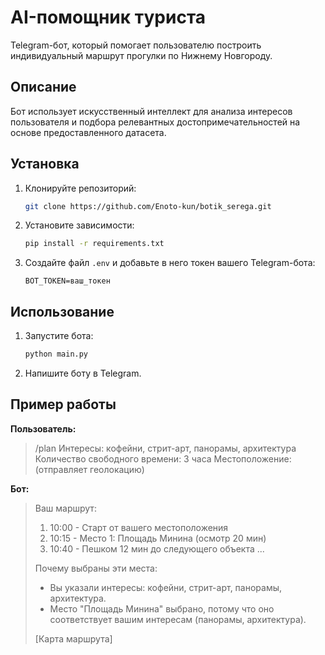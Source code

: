 # AI-помощник туриста

Telegram-бот, который помогает пользователю построить индивидуальный маршрут прогулки по Нижнему Новгороду.

## Описание

Бот использует искусственный интеллект для анализа интересов пользователя и подбора релевантных достопримечательностей на основе предоставленного датасета.

## Установка

1.  Клонируйте репозиторий:
    ```bash
    git clone https://github.com/Enoto-kun/botik_serega.git
    ```
2.  Установите зависимости:
    ```bash
    pip install -r requirements.txt
    ```
3.  Создайте файл `.env` и добавьте в него токен вашего Telegram-бота:
    ```
    BOT_TOKEN=ваш_токен
    ```

## Использование

1.  Запустите бота:
    ```bash
    python main.py
    ```
2.  Напишите боту в Telegram.

## Пример работы

**Пользователь:**
> /plan
> Интересы: кофейни, стрит-арт, панорамы, архитектура
> Количество свободного времени: 3 часа
> Местоположение: (отправляет геолокацию)

**Бот:**
> Ваш маршрут:
> 1.  10:00 - Старт от вашего местоположения
> 2.  10:15 - Место 1: Площадь Минина (осмотр 20 мин)
> 3.  10:40 - Пешком 12 мин до следующего объекта
> ...
>
> Почему выбраны эти места:
> *   Вы указали интересы: кофейни, стрит-арт, панорамы, архитектура.
> *   Место "Площадь Минина" выбрано, потому что оно соответствует вашим интересам (панорамы, архитектура).
>
> [Карта маршрута]

